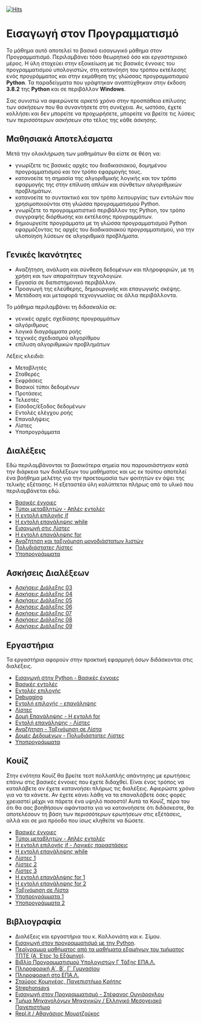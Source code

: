 [![Hits](https://hits.seeyoufarm.com/api/count/incr/badge.svg?url=https%3A%2F%2Feffie375.github.io%2FTPTE-AEGEAN&count_bg=%23E3802B&title_bg=%2307359E&icon=internetarchive.svg&icon_color=%23E7E7E7&title=%CE%A0%CF%81%CE%BF%CE%B2%CE%BF%CE%BB%CE%AD%CF%82&edge_flat=false)](https://hits.seeyoufarm.com)

# Εισαγωγή στον Προγραμματισμό

Το μάθημα αυτό αποτελεί το βασικό εισαγωγικό μάθημα στον Προγραμματισμό. Περιλαμβάνει τόσο θεωρητικό όσο και εργαστηριακό μέρος. Η ύλη στοχεύει στην εξοικείωση με τις βασικές έννοιες του προγραμματισμού υπολογιστών, στη κατανόηση του τρόπου εκτέλεσης ενός προγράμματος και στην εκμάθηση της γλώσσας προγραμματισμού **Python**. Τα παραδείγματα που γράφτηκαν αναπτύχθηκαν στην έκδοση **3.8.2** της **Python** και σε περιβάλλον **Windows**.

Σας συνιστώ να αφιερώνετε αρκετό χρόνο στην προσπάθεια επίλυσης των ασκήσεων που θα συναντήσετε στη συνέχεια. Αν, ωστόσο, έχετε κολλήσει και δεν μπορείτε να προχωρήσετε, μπορείτε να βρείτε τις λύσεις των περισσότερων ασκήσεων στο τέλος της κάθε άσκησης.

## Μαθησιακά Αποτελέσματα

Μετά την ολοκλήρωση των μαθημάτων θα είστε σε θέση να:

- γνωρίζετε τις βασικές αρχές του διαδικασιακού, δομημένου προγραμματισμού και τον τρόπο εφαρμογής τους.
- κατανοείτε τη σημασία της αλγοριθμικής λογικής και τον τρόπο εφαρμογής της στην επίλυση απλών και σύνθετων αλγοριθμικών προβλημάτων.
- κατανοείτε το συντακτικό και τον τρόπο λειτουργίας των εντολών που χρησιμοποιούνται στη γλώσσα προγραμματισμού Python.
- γνωρίζετε το προγραμματιστικό περιβάλλον της Python, τον τρόπο συγγραφής διόρθωσης και εκτέλεσης προγραμμάτων.
- δημιουργείτε προγράμματα με τη γλώσσα προγραμματισμού Python εφαρμόζοντας τις αρχές του διαδικασιακού προγραμματισμού, για την υλοποίηση λύσεων σε αλγοριθμικά προβλήματα.

## Γενικές Ικανότητες

- Αναζήτηση, ανάλυση και σύνθεση δεδομένων και πληροφοριών, με τη χρήση και των απαραίτητων τεχνολογιών.
- Εργασία σε διεπιστημονικό περιβάλλον.
- Προαγωγή της ελεύθερης, δημιουργικής και επαγωγικής σκέψης.
- Μετάδοση και μεταφορά τεχνογνωσίας σε άλλα περιβάλλοντα.

Το μάθημα περιλαμβάνει τη διδασκαλία σε:

- γενικές αρχές σχεδίασης προγραμμάτων
- αλγόριθμους
- λογικά διαγράμματα ροής
- τεχνικές σχεδιασμού αλγορίθμου
- επίλυση αλγοριθμικών προβλημάτων

Λέξεις κλειδιά:

- Μεταβλητές
- Σταθερές
- Εκφράσεις
- Βασικοί τύποι δεδομένων
- Προτάσεις
- Τελεστές
- Είσοδος/έξοδος δεδομένων
- Εντολές ελέγχου ροής
- Επαναλήψεις
- Λίστες
- Υποπρογράμματα

## Διαλέξεις

Εδώ περιλαμβάνονται τα βασικότερα σημεία που παρουσιάστηκαν κατά την διάρκεια των διαλέξεων του μαθήματος και ως εκ τούτου αποτελεί ένα βοήθημα μελέτης για την προετοιμασία των φοιτητών εν όψει της τελικής εξέτασης. Η εξεταστέα ύλη καλύπτεται πλήρως από το υλικό που περιλαμβάνεται εδώ.

- [Βασικές έννοιες](lectures/lecture-01.md)
- [Τύποι μεταβλητών - Απλές εντολές](lectures/lecture-02.md)
- [Η εντολή επιλογής if](lectures/lecture-03.md)
- [Η εντολή επανάληψης while](lectures/lecture-04.md)
- [Εισαγωγή στις Λίστες](lectures/lecture-05.md)
- [Η εντολή επανάληψης for](lectures/lecture-06.md)
- [Αναζήτηση και ταξινόμηση μονοδιάστατων λιστών](lectures/lecture-07.md)
- [Πολυδιάστατες Λίστες](lectures/lecture-08.md)
- [Υποπρογράμματα](lectures/lecture-09.md)

## Ασκήσεις Διαλέξεων

- [Ασκήσεις Διάλεξης 03](exercises/lecture-03.md)
- [Ασκήσεις Διάλεξης 04](exercises/lecture-04.md)
- [Ασκήσεις Διάλεξης 05](exercises/lecture-05.md)
- [Ασκήσεις Διάλεξης 06](exercises/lecture-06.md)
- [Ασκήσεις Διάλεξης 07](exercises/lecture-07.md)
- [Ασκήσεις Διάλεξης 08](exercises/lecture-08.md)
- [Ασκήσεις Διάλεξης 09](exercises/lecture-09.md)

## Εργαστήρια

Τα εργαστήρια αφορούν στην πρακτική εφαρμογή όσων διδάσκονται στις διαλέξεις.

- [Εισαγωγή στην Python - Βασικές έννοιες](labs/lab-01.md)
- [Βασικές εντολές](labs/lab-02.md)
- [Εντολές επιλογής](labs/lab-03a.md)
- [Debugging](labs/lab-03b.md)
- [Εντολή επιλογής - επανάληψης](labs/lab-04.md)
- [Λίστες](labs/lab-05.md)
- [Δομή Επανάληψης - Η εντολή for](labs/lab-06.md)
- [Εντολή επανάληψης - Λίστες](labs/lab-07.md)
- [Αναζήτηση - Ταξινόμηση σε Λίστα](labs/lab-08.md)
- [Δομές Δεδομένων - Πολυδιάστατες Λίστες](labs/lab-09.md)
- [Υποπρογράμματα](labs/lab-10.md)

## Κουίζ

Στην ενότητα Κουίζ θα βρείτε τεστ πολλαπλής απάντησης με ερωτήσεις επάνω στις βασικές έννοιες που έχετε διδαχθεί. Είναι ένας τρόπος να καταλάβετε αν έχετε κατανοήσει πλήρως τις διαλέξεις. Αφιερώστε χρόνο για να τα κάνετε. Αν έχετε κάνει λάθη να τα επαναλάβετε όσες φορές χρειαστεί μέχρι να πάρετε ένα υψηλό ποσοστό! Αυτά τα Κουίζ, πέρα του ότι θα σας βοηθήσουν αφάνταστα για να κατανοήσετε ότι διδάσκεστε, θα αποτελέσουν τη βάση των περισσότερων ερωτήσεων στις εξέτάσεις, αλλά και σε μια πρόοδο που ίσως κληθείτε να δώσετε.

- [Βασικές έννοιες](https://forms.gle/KDL7dgS5xqitsSKb7)
- [Τύποι μεταβλητών - Απλές εντολές](https://forms.gle/DnMXaDK4GG7KDZo49)
- [Η εντολή επιλογής if - Λογικές παραστάσεις](https://forms.gle/RZUFRsUiPdPFRjkW9)
- [Η εντολή επανάληψης while](https://forms.gle/CbPtBfprGQ9LPgqg7)
- [Λίστες 1](https://forms.gle/tiiPPRpcML3BaRhYA)
- [Λίστες 2](https://forms.gle/4dxdY98kRxBN5JTa7)
- [Λίστες 3](https://forms.gle/JS7prqxCapoWE3vS9)
- [Η εντολή επανάληψης for 1](https://forms.gle/JWpCTGXkEqZ9kWCcA)
- [Η εντολή επανάληψης for 2](https://forms.gle/HSvRsCtJPXBA8EWm8)
- [Ταξινόμηση σε Λίστα](https://forms.gle/EW827grJZb1hkq9C7)
- [Υποπρογράμματα 1](https://forms.gle/zM7QFk66ZA9W376p7)
- [Υποπρογράμματα 2](https://forms.gle/TcerN71VjnGjbV6fA)

## Βιβλιογραφία

- Διαλέξεις και εργαστήρια του κ. Καλλονιάτη και κ. Σίμου.
- [Εισαγωγή στον προγραμματισμό με την Python](http://aggelid.mysch.gr/pythonbook/INTRODUCTION_TO_COMPUTER_PROGRAMMING_WITH_PYTHON.pdf).
- [Περίγραμμα μαθήματος από τα μαθήματα εξαμήνων του τμήματος ΤΠΤΕ (Α΄ Έτος 1ο Εξάμηνο)](http://www.ct.aegean.gr/Home/Proptyxiako).
- [Βιβλίο Προγραμματισμoύ Υπολογιστών Γ ́Τάξης ΕΠΑ.Λ.](http://users.sch.gr/iliadisk/site/PDFs/24-0576-01_Programmatismos-Ypologiston_C-EPAL_BM.pdf)
- [Πληροφορική Α΄, Β΄, Γ΄ Γυμνασίου](http://ebooks.edu.gr/ebooks/v/html/8547/2759/Pliroforiki_A-B-G-Gymnasiou_html-empl/index.html)
- [Πληροφορική στο ΕΠΑ.Λ.](https://sites.google.com/view/pliroforikiepal/home)
- [Σταύρος Κομηνέας, Πανεπιστήμιο Κρήτης](http://users.tem.uoc.gr/~komineas/python-course/Lectures/index.html)
- [Strephonsays](https://el.strephonsays.com/difference-between-translator-and-interpreter-in-programming-language)
- [Εισαγωγή στον Προγραμματισμό - Στέφανος Ουγιάρογλου](https://people.iee.ihu.gr/~stoug/themata/aeppkef6.pdf)
- [Τμήμα Μηχανολόγων Μηχανικών / Ελληνικό Μεσογειακό Πανεπιστήμιο](https://mech.hmu.gr/proptyxiakes/katanomh-mathhmatwn-eksamhno/plhrophorikh/)
- [Repl.it / Αθανάσιος Μουρτζούκος](https://msc.cs.uowm.gr)

